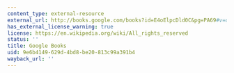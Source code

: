 ```yaml
---
content_type: external-resource
external_url: http://books.google.com/books?id=E4oElpcDld0C&pg=PA69#v=onepage
has_external_license_warning: true
license: https://en.wikipedia.org/wiki/All_rights_reserved
status: ''
title: Google Books
uid: 9e6b4149-629d-4bd8-be20-813c99a391b4
wayback_url: ''
---
```

